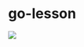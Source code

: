 # go-lesson

<img src="https://github.com/indiraYS/go-lesson/actions/workflows/Go-CI-CD-AWS-ELB/badge.svg?branches=main"/>
